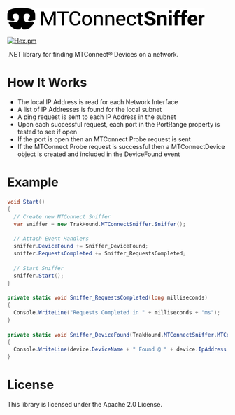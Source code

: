![MTConnect Sniffer](mtc-sniffer-logo-50px.png)

[![Hex.pm](https://img.shields.io/hexpm/l/plug.svg?style=flat-square)](https://www.apache.org/licenses/LICENSE-2.0)

.NET library for finding MTConnect® Devices on a network.

# How It Works
- The local IP Address is read for each Network Interface
- A list of IP Addresses is found for the local subnet
- A ping request is sent to each IP Address in the subnet
- Upon each successful request, each port in the PortRange property is tested to see if open
- If the port is open then an MTConnect Probe request is sent
- If the MTConnect Probe request is successful then a MTConnectDevice object is created and included in the DeviceFound event

# Example

```c#
void Start()
{
  // Create new MTConnect Sniffer
  var sniffer = new TrakHound.MTConnectSniffer.Sniffer();

  // Attach Event Handlers
  sniffer.DeviceFound += Sniffer_DeviceFound;
  sniffer.RequestsCompleted += Sniffer_RequestsCompleted;

  // Start Sniffer
  sniffer.Start();
}

private static void Sniffer_RequestsCompleted(long milliseconds)
{
  Console.WriteLine("Requests Completed in " + milliseconds + "ms");
}

private static void Sniffer_DeviceFound(TrakHound.MTConnectSniffer.MTConnectDevice device)
{
  Console.WriteLine(device.DeviceName + " Found @ " + device.IpAddress + ":" + device.Port + " (" + device.MacAddress + ")");
}
```

# License
This library is licensed under the Apache 2.0 License.
